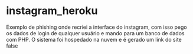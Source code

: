 # instagram_heroku

Exemplo de phishing onde recriei a interface do instagram, com isso pego os dados de login de qualquer usuário e mando para um banco de dados com PHP. O sistema foi hospedado na nuvem e é gerado um link do site false
